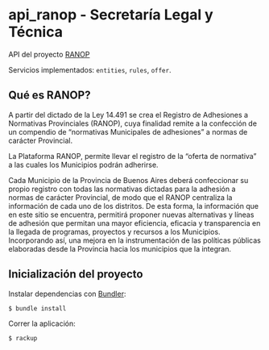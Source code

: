 api_ranop - Secretaría Legal y Técnica
=========

API del proyecto [RANOP](http://ranop.slyt.gba.gov.ar)

Servicios implementados: `entities`, `rules`, `offer`.

## Qué es RANOP?

A partir del dictado de la Ley 14.491 se crea el Registro de Adhesiones a Normativas Provinciales (RANOP), cuya finalidad remite a la confección de un compendio de “normativas Municipales de adhesiones” a normas de carácter Provincial. 

La Plataforma RANOP, permite llevar el registro de la “oferta de normativa” a las cuales los Municipios podrán adherirse.

Cada Municipio de la Provincia de Buenos Aires deberá confeccionar su propio registro con todas las normativas dictadas para la adhesión a normas de carácter Provincial, de modo que el RANOP centraliza la información de cada uno de los distritos. De esta forma, la información que en este sitio se encuentra, permitirá proponer nuevas alternativas y líneas de adhesión que permitan una mayor eficiencia, eficacia y transparencia en la llegada de programas, proyectos y recursos a los Municipios. Incorporando así, una mejora en la instrumentación de las políticas públicas elaboradas desde la Provincia hacia los municipios que la integran.

## Inicialización del proyecto

Instalar dependencias con [Bundler](http://bundler.io):

```bash
$ bundle install
```

Correr la aplicación:

```bash
$ rackup
```